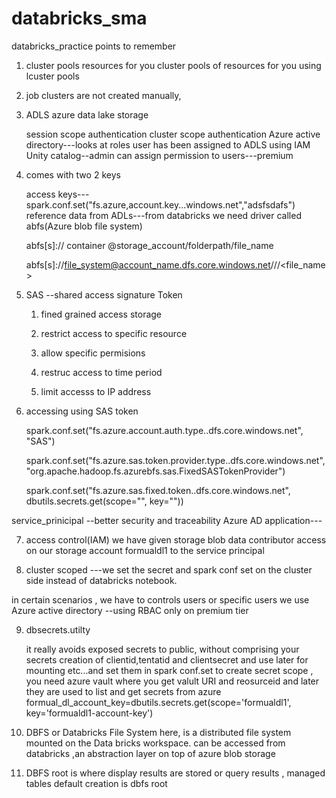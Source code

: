 # databricks_sma
databricks_practice
points to remember

1)  cluster pools resources for you cluster
    pools of resources for you using lcuster pools


2)  job clusters are not created manually,

3)  ADLS azure data lake storage

      session scope authentication
      cluster scope authentication
      Azure active directory---looks at roles user has been assigned to ADLS using IAM
      Unity catalog--admin can assign permission to users---premium


4)  comes with two 2 keys

    access keys--- spark.conf.set("fs.azure,account.key...windows.net","adsfsdafs")
    reference data from ADLs---from databricks we need driver called abfs(Azure blob file system)

    abfs[s]:// container @storage_account/folderpath/file_name

    abfs[s]://file_system@account_name.dfs.core.windows.net/<path>/<path>/<file_name>

5)  SAS --shared access signature Token
   
      1) fined grained access storage

      2) restrict access to specific resource

      3) allow specific permisions

      4) restruc access to time period

      5)  limit accesss to IP address



6)  accessing using SAS token

      spark.conf.set("fs.azure.account.auth.type.<storage-account>.dfs.core.windows.net", "SAS")

      spark.conf.set("fs.azure.sas.token.provider.type.<storage-account>.dfs.core.windows.net", "org.apache.hadoop.fs.azurebfs.sas.FixedSASTokenProvider")

      spark.conf.set("fs.azure.sas.fixed.token.<storage-account>.dfs.core.windows.net", dbutils.secrets.get(scope="<scope>", key="<sas-token-key>"))



service_prinicipal --better security and traceability
      Azure AD application---

7) access control(IAM)
      we have given storage blob data contributor access on our storage account formualdl1 to the service principal

8) cluster scoped ---we set the secret and spark conf set on the cluster side instead of databricks notebook.



in certain scenarios , we have to controls users or specific users
    we use Azure active directory --using RBAC only on premium tier




9) dbsecrets.utilty

    it really avoids exposed secrets to public, without comprising your secrets
    creation of clientid,tentatid and clientsecret and use later for mounting etc...and set them in spark conf.set
    to create secret scope , you need azure vault where you get valult URI and reosurceid and later they are used to list and get secrets from azure
    formual_dl_account_key=dbutils.secrets.get(scope='formualdl1', key='formualdl1-account-key') 


10)
    DBFS or Databricks File System
    here, is a distributed file system mounted on the Data bricks workspace.
    can be accessed from databricks ,an abstraction layer on top of azure blob storage

11)
    DBFS root is where display results are stored or query results , managed tables default creation is dbfs root

